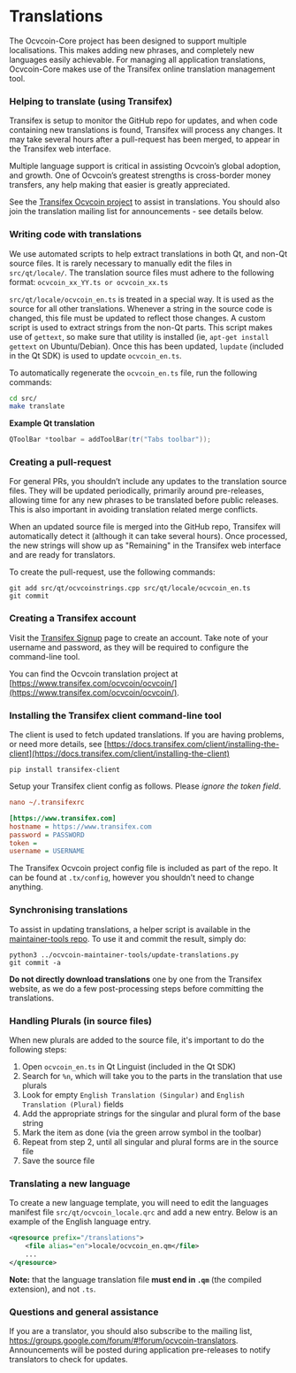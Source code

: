 Translations
============

The Ocvcoin-Core project has been designed to support multiple localisations. This makes adding new phrases, and completely new languages easily achievable. For managing all application translations, Ocvcoin-Core makes use of the Transifex online translation management tool.

### Helping to translate (using Transifex)
Transifex is setup to monitor the GitHub repo for updates, and when code containing new translations is found, Transifex will process any changes. It may take several hours after a pull-request has been merged, to appear in the Transifex web interface.

Multiple language support is critical in assisting Ocvcoin’s global adoption, and growth. One of Ocvcoin’s greatest strengths is cross-border money transfers, any help making that easier is greatly appreciated.

See the [Transifex Ocvcoin project](https://www.transifex.com/ocvcoin/ocvcoin/) to assist in translations. You should also join the translation mailing list for announcements - see details below.

### Writing code with translations
We use automated scripts to help extract translations in both Qt, and non-Qt source files. It is rarely necessary to manually edit the files in `src/qt/locale/`. The translation source files must adhere to the following format:
`ocvcoin_xx_YY.ts or ocvcoin_xx.ts`

`src/qt/locale/ocvcoin_en.ts` is treated in a special way. It is used as the source for all other translations. Whenever a string in the source code is changed, this file must be updated to reflect those changes. A custom script is used to extract strings from the non-Qt parts. This script makes use of `gettext`, so make sure that utility is installed (ie, `apt-get install gettext` on Ubuntu/Debian). Once this has been updated, `lupdate` (included in the Qt SDK) is used to update `ocvcoin_en.ts`.

To automatically regenerate the `ocvcoin_en.ts` file, run the following commands:
```sh
cd src/
make translate
```

**Example Qt translation**
```cpp
QToolBar *toolbar = addToolBar(tr("Tabs toolbar"));
```

### Creating a pull-request
For general PRs, you shouldn’t include any updates to the translation source files. They will be updated periodically, primarily around pre-releases, allowing time for any new phrases to be translated before public releases. This is also important in avoiding translation related merge conflicts.

When an updated source file is merged into the GitHub repo, Transifex will automatically detect it (although it can take several hours). Once processed, the new strings will show up as "Remaining" in the Transifex web interface and are ready for translators.

To create the pull-request, use the following commands:
```
git add src/qt/ocvcoinstrings.cpp src/qt/locale/ocvcoin_en.ts
git commit
```

### Creating a Transifex account
Visit the [Transifex Signup](https://www.transifex.com/signup/) page to create an account. Take note of your username and password, as they will be required to configure the command-line tool.

You can find the Ocvcoin translation project at [https://www.transifex.com/ocvcoin/ocvcoin/](https://www.transifex.com/ocvcoin/ocvcoin/).

### Installing the Transifex client command-line tool
The client is used to fetch updated translations. If you are having problems, or need more details, see [https://docs.transifex.com/client/installing-the-client](https://docs.transifex.com/client/installing-the-client)

`pip install transifex-client`

Setup your Transifex client config as follows. Please *ignore the token field*.

```ini
nano ~/.transifexrc

[https://www.transifex.com]
hostname = https://www.transifex.com
password = PASSWORD
token =
username = USERNAME
```

The Transifex Ocvcoin project config file is included as part of the repo. It can be found at `.tx/config`, however you shouldn’t need to change anything.

### Synchronising translations

To assist in updating translations, a helper script is available in the [maintainer-tools repo](https://github.com/ocvcoin-core/ocvcoin-maintainer-tools). To use it and commit the result, simply do:

```
python3 ../ocvcoin-maintainer-tools/update-translations.py
git commit -a
```

**Do not directly download translations** one by one from the Transifex website, as we do a few post-processing steps before committing the translations.

### Handling Plurals (in source files)
When new plurals are added to the source file, it's important to do the following steps:

1. Open `ocvcoin_en.ts` in Qt Linguist (included in the Qt SDK)
2. Search for `%n`, which will take you to the parts in the translation that use plurals
3. Look for empty `English Translation (Singular)` and `English Translation (Plural)` fields
4. Add the appropriate strings for the singular and plural form of the base string
5. Mark the item as done (via the green arrow symbol in the toolbar)
6. Repeat from step 2, until all singular and plural forms are in the source file
7. Save the source file

### Translating a new language
To create a new language template, you will need to edit the languages manifest file `src/qt/ocvcoin_locale.qrc` and add a new entry. Below is an example of the English language entry.

```xml
<qresource prefix="/translations">
    <file alias="en">locale/ocvcoin_en.qm</file>
    ...
</qresource>
```

**Note:** that the language translation file **must end in `.qm`** (the compiled extension), and not `.ts`.

### Questions and general assistance

If you are a translator, you should also subscribe to the mailing list, https://groups.google.com/forum/#!forum/ocvcoin-translators. Announcements will be posted during application pre-releases to notify translators to check for updates.
